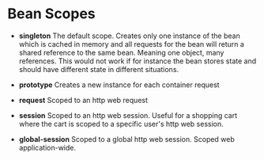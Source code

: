 # Bean Scopes
- **singleton**
  The default scope. Creates only one instance of the bean which is cached in memory and all requests for the bean
  will return a shared reference to the same bean. Meaning one object, many references. This would not work if for
  instance the bean stores state and should have different state in different situations.
    
- **prototype**
  Creates a new instance for each container request
	
- **request**
  Scoped to an http web request
    
- **session**
  Scoped to an http web session. Useful for a shopping cart where the cart is scoped to a specific user's http web session.
    
- **global-session**
  Scoped to a global http web session. Scoped web application-wide.